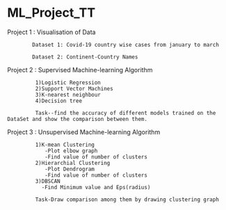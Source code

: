 # ML_Project_TT

Project 1 : Visualisation of Data

            Dataset 1: Covid-19 country wise cases from january to march
            
            Dataset 2: Continent-Country Names

Project 2 : Supervised Machine-learning Algorithm
            
             1)Logistic Regression
             2)Support Vector Machines
             3)K-nearest neighbour
             4)Decision tree
             
             Task--find the accuracy of different models trained on the DataSet and show the comparison between them.
             
Project 3 : Unsupervised Machine-learning Algorithm

             1)K-mean Clustering
                -Plot elbow graph
                -Find value of number of clusters
             2)Hierarchial Clustering
                -Plot Dendrogram
                -Find value of number of clusters
             3)DBSCAN
               -Find Minimum value and Eps(radius)
             
             Task-Draw comparison among them by drawing clustering graph
